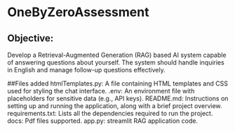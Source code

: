 # OneByZeroAssessment

## Objective:
Develop a Retrieval-Augmented Generation (RAG) based AI system capable of
answering questions about yourself. The system should handle inquiries in English
and manage follow-up questions effectively.

##Files added
htmlTemplates.py: A file containing HTML templates and CSS used for styling the chat interface.
.env: An environment file with placeholders for sensitive data (e.g., API keys).
README.md: Instructions on setting up and running the application, along with a brief project overview.
requirements.txt: Lists all the dependencies required to run the project.
docs: Pdf files supported.
app.py: streamlit RAG application code.
